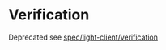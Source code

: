 # Verification

Deprecated see [spec/light-client/verification](../spec/light-client/verification/README.md)
